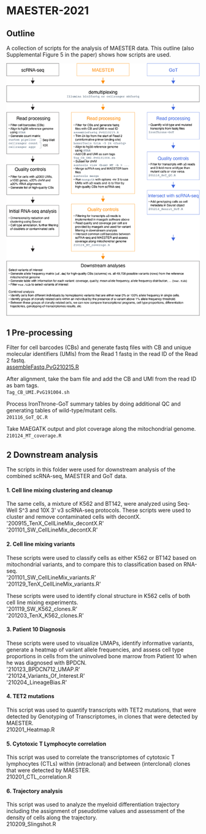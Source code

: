 # MAESTER-2021

## Outline
A collection of scripts for the analysis of MAESTER data. This outline (also Supplemental Figure 5 in the paper) shows how scripts are used.

![outline](Figure_S5_pipelines.png)



## 1 Pre-processing
Filter for cell barcodes (CBs) and generate fastq files with CB and unique molecular identifiers (UMIs) from the Read 1 fastq in the read ID of the Read 2 fastq.\
[assembleFastq.PvG210215.R](1_Pre-processing/assembleFastq.PvG210215.R)

After alignment, take the bam file and add the CB and UMI from the read ID as bam tags.\
`Tag_CB_UMI.PvG191004.sh`

Process IronThrone-GoT summary tables by doing additional QC and generating tables of wild-type/mutant cells.\
`201116_GoT_QC.R`

Take MAEGATK output and plot coverage along the mitochondrial genome.\
`210124_MT_coverage.R`



## 2 Downstream analysis
The scripts in this folder were used for downstream analysis of the combined scRNA-seq, MAESTER and GoT data.

#### 1. Cell line mixing clustering and cleanup
The same cells, a mixture of K562 and BT142, were analyzed using Seq-Well S^3 and 10X 3' v3 scRNA-seq protocols. These scripts were used to cluster and remove contaminated cells with decontX.\
'200915_TenX_CellLineMix_decontX.R'\
'201101_SW_CellLineMix_decontX.R'

#### 2. Cell line mixing variants
These scripts were used to classify cells as either K562 or BT142 based on mitochondrial variants, and to compare this to classification based on RNA-seq.\
'201101_SW_CellLineMix_variants.R'\
'201129_TenX_CellLineMix_variants.R'

These scripts were used to identify clonal structure in K562 cells of both cell line mixing experiments.\
'201119_SW_K562_clones.R'\
'201203_TenX_K562_clones.R'

#### 3. Patient 10 Diagnosis
These scripts were used to visualize UMAPs, identify informative variants, generate a heatmap of variant allele frequencies, and assess cell type proportions in cells from the uninvolved bone marrow from Patient 10 when he was diagnosed with BPDCN.\
'210123_BPDCN712_UMAP.R'\
'210124_Variants_Of_Interest.R'\
'210204_LineageBias.R'

#### 4. TET2 mutations
This script was used to quantify transcripts with TET2 mutations, that were detected by Genotyping of Transcriptomes, in clones that were detected by MAESTER.\
210201_Heatmap.R

#### 5. Cytotoxic T Lymphocyte correlation
This script was used to correlate the transcriptomes of cytotoxic T lymphocytes (CTLs) within (intraclonal) and between (interclonal) clones that were detected by MAESTER.\
210201_CTL_correlation.R

#### 6. Trajectory analysis
This script was used to analyze the myeloid differentiation trajectory including the assignment of pseudotime values and assessment of the density of cells along the trajectory.\
210209_Slingshot.R






